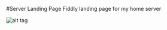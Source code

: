 #Server Landing Page
Fiddly landing page for my home server


![alt tag](http://i.imgur.com/KJOAC1n.gif)
